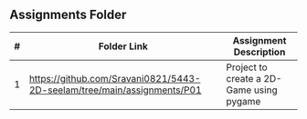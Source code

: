 ##  Assignments Folder

|   #   | Folder Link | Assignment Description |
| :---: | ----------- | ---------------------- |
|   1   | https://github.com/Sravani0821/5443-2D-seelam/tree/main/assignments/P01 | Project to create a 2D-Game using pygame |
